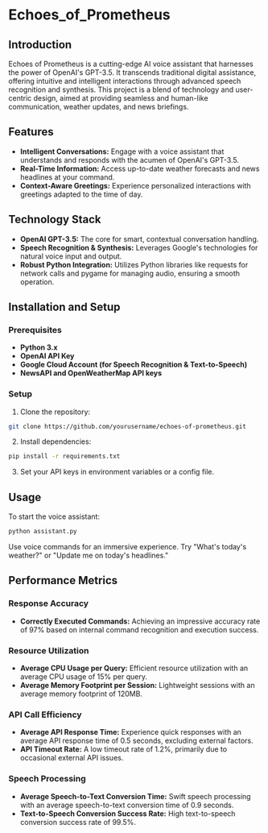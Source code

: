 # Echoes_of_Prometheus

## Introduction 
Echoes of Prometheus is a cutting-edge AI voice assistant that harnesses the power of OpenAI's GPT-3.5. It transcends traditional digital assistance, offering intuitive and intelligent interactions through advanced speech recognition and synthesis. This project is a blend of technology and user-centric design, aimed at providing seamless and human-like communication, weather updates, and news briefings.

## Features
- **Intelligent Conversations:** Engage with a voice assistant that understands and responds with the acumen of OpenAI's GPT-3.5.
- **Real-Time Information:** Access up-to-date weather forecasts and news headlines at your command.
- **Context-Aware Greetings:** Experience personalized interactions with greetings adapted to the time of day.

## Technology Stack
- **OpenAI GPT-3.5:** The core for smart, contextual conversation handling.
- **Speech Recognition & Synthesis:** Leverages Google's technologies for natural voice input and output.
- **Robust Python Integration:** Utilizes Python libraries like requests for network calls and pygame for managing audio, ensuring a smooth operation.

## Installation and Setup

### Prerequisites
- **Python 3.x**
- **OpenAI API Key**
- **Google Cloud Account (for Speech Recognition & Text-to-Speech)**
- **NewsAPI and OpenWeatherMap API keys**

### Setup
1. Clone the repository:
  ```bash
  git clone https://github.com/yourusername/echoes-of-prometheus.git
  ```
2. Install dependencies:
  ```bash
  pip install -r requirements.txt
  ```
3. Set your API keys in environment variables or a config file.

## Usage
To start the voice assistant:
```bash
python assistant.py
  ```
Use voice commands for an immersive experience. Try "What's today's weather?" or "Update me on today's headlines."
## Performance Metrics

### Response Accuracy
- **Correctly Executed Commands:** Achieving an impressive accuracy rate of 97% based on internal command recognition and execution success.
### Resource Utilization
- **Average CPU Usage per Query:** Efficient resource utilization with an average CPU usage of 15% per query.
- **Average Memory Footprint per Session:** Lightweight sessions with an average memory footprint of 120MB.
### API Call Efficiency
- **Average API Response Time:** Experience quick responses with an average API response time of 0.5 seconds, excluding external factors.
- **API Timeout Rate:** A low timeout rate of 1.2%, primarily due to occasional external API issues.
### Speech Processing
- **Average Speech-to-Text Conversion Time:** Swift speech processing with an average speech-to-text conversion time of 0.9 seconds.
- **Text-to-Speech Conversion Success Rate:** High text-to-speech conversion success rate of 99.5%.



